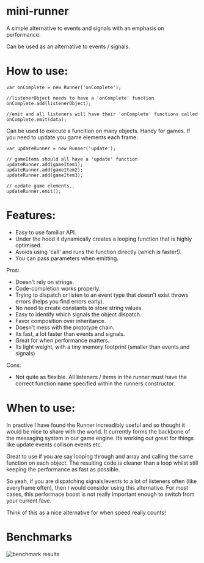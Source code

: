 # mini-runner
A simple alternative to events and signals with an emphasis on performance.

Can be used as an alternative to events / signals. 

# How to use:
```
var onComplete = new Runner('onComplete');

//listenerObject needs to have a 'onComplete' function
onComplete.add(listenerObject);

//emit and all listeners will have their 'onComplete' functions called
onComplete.emit(data);
```

Can be used to execute a funcition on many objects. Handy for games. If you need to update you game elements each frame:

```
var updateRunner = new Runner('update');

// gameItems should all have a 'update' function
updateRunner.add(gameItem1);
updateRunner.add(gameItem2);
updateRunner.add(gameItem3);

// update game elements..
updateRunner.emit();
```
# Features:
- Easy to use familiar API.
- Under the hood it dynamically creates a looping function that is highly optimised. 
- Avoids using 'call' and runs the function directly (which is faster!).
- You can pass parameters when emitting.

Pros:
- Doesn't rely on strings.
- Code-completion works properly.
- Trying to dispatch or listen to an event type that doesn't exist throws errors (helps you find errors early).
- No need to create constants to store string values.
- Easy to identify which signals the object dispatch.
- Favor composition over inheritance.
- Doesn't mess with the prototype chain.
- Its fast, a lot faster than events and signals.
- Great for when performance matters.
- Its light weight, with a tiny memory footprint (smaller than events and signals)


Cons:
- Not quite as flexible. All listeners / items in the runner must have the correct function name specified within the runners constructor.

# When to use:
In practive I have found the Runner increadibly useful and so thought it would be nice to share with the world. It currently forms the backbone of the messaging system in our game engine. Its working out great for things like update events collison events etc. 

Great to use if you are say looping through and array and calling the same function on each object. The resulting code is cleaner than a loop whilst still keeping the performance as fast as possible.

So yeah, if you are dispatching signals/events to a lot of listeners often (like everyframe often), then I would considor using this alternative. For most cases, this performace boost is not really important enough to switch from your current fave. 

Think of this as a nice alternative for when speed really counts!


# Benchmarks
![benchmark results](https://photos-6.dropbox.com/t/2/AAAHAFu3cvFlEYVMrklzp-yaaR8OnEZpbSDFJL5-cTKgtg/12/636750047/png/32x32/3/1489708800/0/2/Screenshot%202017-03-16%2019.25.01.png/EOm5o5UFGKwJIAcoBw/2zJLuApgU9ujHA4gHbdnJvkq-8aud28HagayhL7nYJQ?dl=0&size=2048x1536&size_mode=3)
